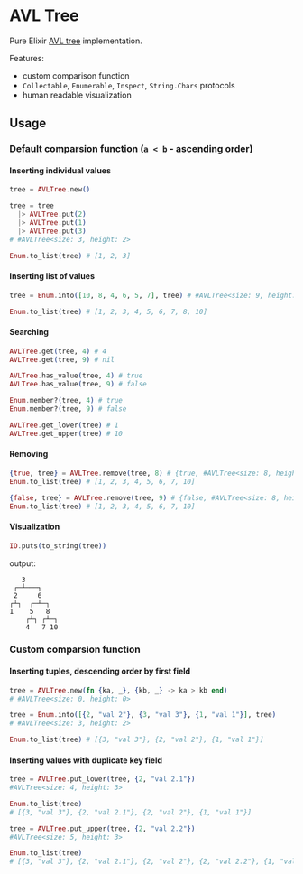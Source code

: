 # AVL Tree

Pure Elixir [AVL tree](https://en.wikipedia.org/wiki/AVL_tree) implementation.

Features:
- custom comparison function
- `Collectable`, `Enumerable`, `Inspect`, `String.Chars` protocols
- human readable visualization

## Usage
### Default comparsion function (`a < b` - ascending order)
#### Inserting individual values
```elixir
tree = AVLTree.new()

tree = tree
  |> AVLTree.put(2)
  |> AVLTree.put(1)
  |> AVLTree.put(3)
# #AVLTree<size: 3, height: 2>

Enum.to_list(tree) # [1, 2, 3]
```
#### Inserting list of values
```elixir
tree = Enum.into([10, 8, 4, 6, 5, 7], tree) # #AVLTree<size: 9, height: 4>

Enum.to_list(tree) # [1, 2, 3, 4, 5, 6, 7, 8, 10]
```
#### Searching
```elixir
AVLTree.get(tree, 4) # 4
AVLTree.get(tree, 9) # nil

AVLTree.has_value(tree, 4) # true
AVLTree.has_value(tree, 9) # false

Enum.member?(tree, 4) # true
Enum.member?(tree, 9) # false

AVLTree.get_lower(tree) # 1
AVLTree.get_upper(tree) # 10
```
#### Removing
```elixir
{true, tree} = AVLTree.remove(tree, 8) # {true, #AVLTree<size: 8, height: 4>}
Enum.to_list(tree) # [1, 2, 3, 4, 5, 6, 7, 10]

{false, tree} = AVLTree.remove(tree, 9) # {false, #AVLTree<size: 8, height: 4>}
Enum.to_list(tree) # [1, 2, 3, 4, 5, 6, 7, 10]
```

#### Visualization
```elixir
IO.puts(to_string(tree))
```
output:
```
   3
 ┌─┴───┐
 2     6
┌┴┐  ┌─┴─┐
1    5   8
    ┌┴┐ ┌┴─┐
    4   7 10
```
### Custom comparsion function
#### Inserting tuples, descending order by first field
```elixir
tree = AVLTree.new(fn {ka, _}, {kb, _} -> ka > kb end)
# #AVLTree<size: 0, height: 0>

tree = Enum.into([{2, "val 2"}, {3, "val 3"}, {1, "val 1"}], tree)
# #AVLTree<size: 3, height: 2>

Enum.to_list(tree) # [{3, "val 3"}, {2, "val 2"}, {1, "val 1"}]
```
#### Inserting values with duplicate key field
```elixir
tree = AVLTree.put_lower(tree, {2, "val 2.1"})
#AVLTree<size: 4, height: 3>

Enum.to_list(tree)
# [{3, "val 3"}, {2, "val 2.1"}, {2, "val 2"}, {1, "val 1"}]

tree = AVLTree.put_upper(tree, {2, "val 2.2"})
#AVLTree<size: 5, height: 3>

Enum.to_list(tree)
# [{3, "val 3"}, {2, "val 2.1"}, {2, "val 2"}, {2, "val 2.2"}, {1, "val 1"}]
```
